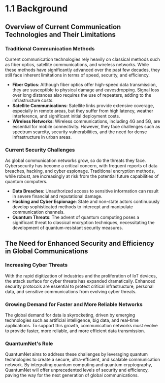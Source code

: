 
# 1.1 Background

## Overview of Current Communication Technologies and Their Limitations

### Traditional Communication Methods
Current communication technologies rely heavily on classical methods such as fiber optics, satellite communications, and wireless networks. While these methods have significantly advanced over the past few decades, they still face inherent limitations in terms of speed, security, and efficiency.

- **Fiber Optics**: Although fiber optics offer high-speed data transmission, they are susceptible to physical damage and eavesdropping. Signal loss over long distances also requires the use of repeaters, adding to the infrastructure costs.
- **Satellite Communications**: Satellite links provide extensive coverage, especially in remote areas, but they suffer from high latency, weather interference, and significant initial deployment costs.
- **Wireless Networks**: Wireless communications, including 4G and 5G, are essential for mobile connectivity. However, they face challenges such as spectrum scarcity, security vulnerabilities, and the need for dense infrastructure in urban areas.

### Current Security Challenges
As global communication networks grow, so do the threats they face. Cybersecurity has become a critical concern, with frequent reports of data breaches, hacking, and cyber espionage. Traditional encryption methods, while robust, are increasingly at risk from the potential future capabilities of quantum computers.

- **Data Breaches**: Unauthorized access to sensitive information can result in severe financial and reputational damage.
- **Hacking and Cyber Espionage**: State and non-state actors continuously develop sophisticated methods to intercept and manipulate communication channels.
- **Quantum Threats**: The advent of quantum computing poses a significant threat to classical encryption techniques, necessitating the development of quantum-resistant security measures.

## The Need for Enhanced Security and Efficiency in Global Communications

### Increasing Cyber Threats
With the rapid digitization of industries and the proliferation of IoT devices, the attack surface for cyber threats has expanded dramatically. Enhanced security protocols are essential to protect critical infrastructure, personal data, and sensitive communications from evolving cyber threats.

### Growing Demand for Faster and More Reliable Networks
The global demand for data is skyrocketing, driven by emerging technologies such as artificial intelligence, big data, and real-time applications. To support this growth, communication networks must evolve to provide faster, more reliable, and more efficient data transmission.

### QuantumNet's Role
QuantumNet aims to address these challenges by leveraging quantum technologies to create a secure, ultra-efficient, and scalable communication network. By integrating quantum computing and quantum cryptography, QuantumNet will offer unprecedented levels of security and efficiency, paving the way for the next generation of global communications.
